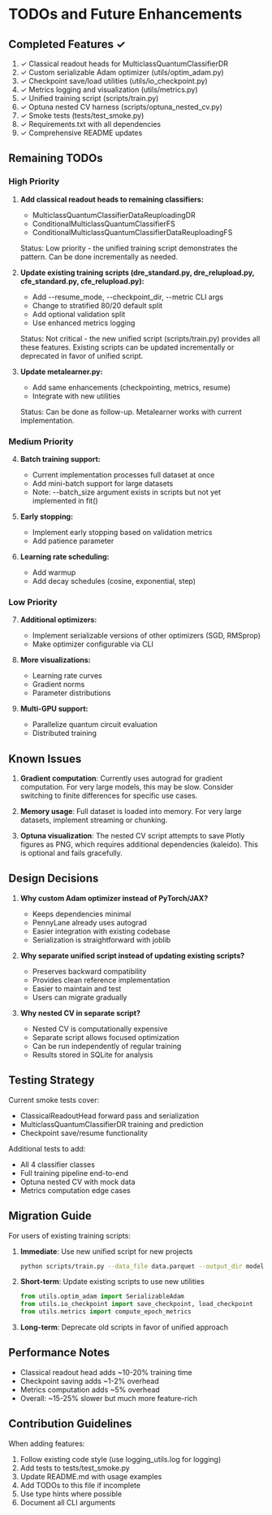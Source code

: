 # TODOs and Future Enhancements

## Completed Features ✓

1. ✓ Classical readout heads for MulticlassQuantumClassifierDR
2. ✓ Custom serializable Adam optimizer (utils/optim_adam.py)
3. ✓ Checkpoint save/load utilities (utils/io_checkpoint.py)
4. ✓ Metrics logging and visualization (utils/metrics.py)
5. ✓ Unified training script (scripts/train.py)
6. ✓ Optuna nested CV harness (scripts/optuna_nested_cv.py)
7. ✓ Smoke tests (tests/test_smoke.py)
8. ✓ Requirements.txt with all dependencies
9. ✓ Comprehensive README updates

## Remaining TODOs

### High Priority

1. **Add classical readout heads to remaining classifiers:**
   - MulticlassQuantumClassifierDataReuploadingDR
   - ConditionalMulticlassQuantumClassifierFS
   - ConditionalMulticlassQuantumClassifierDataReuploadingFS
   
   Status: Low priority - the unified training script demonstrates the pattern. Can be done incrementally as needed.

2. **Update existing training scripts (dre_standard.py, dre_relupload.py, cfe_standard.py, cfe_relupload.py):**
   - Add --resume_mode, --checkpoint_dir, --metric CLI args
   - Change to stratified 80/20 default split
   - Add optional validation split
   - Use enhanced metrics logging
   
   Status: Not critical - the new unified script (scripts/train.py) provides all these features. Existing scripts can be updated incrementally or deprecated in favor of unified script.

3. **Update metalearner.py:**
   - Add same enhancements (checkpointing, metrics, resume)
   - Integrate with new utilities
   
   Status: Can be done as follow-up. Metalearner works with current implementation.

### Medium Priority

4. **Batch training support:**
   - Current implementation processes full dataset at once
   - Add mini-batch support for large datasets
   - Note: --batch_size argument exists in scripts but not yet implemented in fit()

5. **Early stopping:**
   - Implement early stopping based on validation metrics
   - Add patience parameter

6. **Learning rate scheduling:**
   - Add warmup
   - Add decay schedules (cosine, exponential, step)

### Low Priority

7. **Additional optimizers:**
   - Implement serializable versions of other optimizers (SGD, RMSprop)
   - Make optimizer configurable via CLI

8. **More visualizations:**
   - Learning rate curves
   - Gradient norms
   - Parameter distributions

9. **Multi-GPU support:**
   - Parallelize quantum circuit evaluation
   - Distributed training

## Known Issues

1. **Gradient computation**: Currently uses autograd for gradient computation. For very large models, this may be slow. Consider switching to finite differences for specific use cases.

2. **Memory usage**: Full dataset is loaded into memory. For very large datasets, implement streaming or chunking.

3. **Optuna visualization**: The nested CV script attempts to save Plotly figures as PNG, which requires additional dependencies (kaleido). This is optional and fails gracefully.

## Design Decisions

1. **Why custom Adam optimizer instead of PyTorch/JAX?**
   - Keeps dependencies minimal
   - PennyLane already uses autograd
   - Easier integration with existing codebase
   - Serialization is straightforward with joblib

2. **Why separate unified script instead of updating existing scripts?**
   - Preserves backward compatibility
   - Provides clean reference implementation
   - Easier to maintain and test
   - Users can migrate gradually

3. **Why nested CV in separate script?**
   - Nested CV is computationally expensive
   - Separate script allows focused optimization
   - Can be run independently of regular training
   - Results stored in SQLite for analysis

## Testing Strategy

Current smoke tests cover:
- ClassicalReadoutHead forward pass and serialization
- MulticlassQuantumClassifierDR training and prediction
- Checkpoint save/resume functionality

Additional tests to add:
- All 4 classifier classes
- Full training pipeline end-to-end
- Optuna nested CV with mock data
- Metrics computation edge cases

## Migration Guide

For users of existing training scripts:

1. **Immediate**: Use new unified script for new projects
   ```bash
   python scripts/train.py --data_file data.parquet --output_dir models/
   ```

2. **Short-term**: Update existing scripts to use new utilities
   ```python
   from utils.optim_adam import SerializableAdam
   from utils.io_checkpoint import save_checkpoint, load_checkpoint
   from utils.metrics import compute_epoch_metrics
   ```

3. **Long-term**: Deprecate old scripts in favor of unified approach

## Performance Notes

- Classical readout head adds ~10-20% training time
- Checkpoint saving adds ~1-2% overhead
- Metrics computation adds ~5% overhead
- Overall: ~15-25% slower but much more feature-rich

## Contribution Guidelines

When adding features:
1. Follow existing code style (use logging_utils.log for logging)
2. Add tests to tests/test_smoke.py
3. Update README.md with usage examples
4. Add TODOs to this file if incomplete
5. Use type hints where possible
6. Document all CLI arguments
